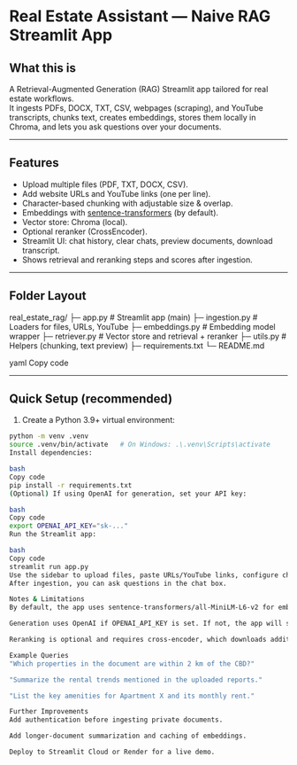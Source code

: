 # Real Estate Assistant — Naive RAG Streamlit App

## What this is
A Retrieval-Augmented Generation (RAG) Streamlit app tailored for real estate workflows.  
It ingests PDFs, DOCX, TXT, CSV, webpages (scraping), and YouTube transcripts, chunks text, creates embeddings, stores them locally in Chroma, and lets you ask questions over your documents.

---

## Features
- Upload multiple files (PDF, TXT, DOCX, CSV).  
- Add website URLs and YouTube links (one per line).  
- Character-based chunking with adjustable size & overlap.  
- Embeddings with [sentence-transformers](https://www.sbert.net/) (by default).  
- Vector store: Chroma (local).  
- Optional reranker (CrossEncoder).  
- Streamlit UI: chat history, clear chats, preview documents, download transcript.  
- Shows retrieval and reranking steps and scores after ingestion.  

---

## Folder Layout

real_estate_rag/
├─ app.py # Streamlit app (main)
├─ ingestion.py # Loaders for files, URLs, YouTube
├─ embeddings.py # Embedding model wrapper
├─ retriever.py # Vector store and retrieval + reranker
├─ utils.py # Helpers (chunking, text preview)
├─ requirements.txt
└─ README.md

yaml
Copy code

---

## Quick Setup (recommended)

1. Create a Python 3.9+ virtual environment:

```bash
python -m venv .venv
source .venv/bin/activate   # On Windows: .\.venv\Scripts\activate
Install dependencies:

bash
Copy code
pip install -r requirements.txt
(Optional) If using OpenAI for generation, set your API key:

bash
Copy code
export OPENAI_API_KEY="sk-..."
Run the Streamlit app:

bash
Copy code
streamlit run app.py
Use the sidebar to upload files, paste URLs/YouTube links, configure chunking, then click Ingest.
After ingestion, you can ask questions in the chat box.

Notes & Limitations
By default, the app uses sentence-transformers/all-MiniLM-L6-v2 for embeddings (local/inference). The model downloads weights on first run.

Generation uses OpenAI if OPENAI_API_KEY is set. If not, the app will still show retrieval, but generation falls back to a very small local Hugging Face model (not recommended for production).

Reranking is optional and requires cross-encoder, which downloads additional weights.

Example Queries
"Which properties in the document are within 2 km of the CBD?"

"Summarize the rental trends mentioned in the uploaded reports."

"List the key amenities for Apartment X and its monthly rent."

Further Improvements
Add authentication before ingesting private documents.

Add longer-document summarization and caching of embeddings.

Deploy to Streamlit Cloud or Render for a live demo.
